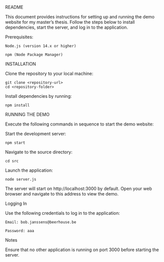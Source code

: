 README

This document provides instructions for setting up and running the demo website for my master’s thesis. Follow the steps below to install dependencies, start the server, and log in to the application.

Prerequisites:

    Node.js (version 14.x or higher)

    npm (Node Package Manager)

INSTALLATION

Clone the repository to your local machine:

    git clone <repository-url>
    cd <repository-folder>

Install dependencies by running:

    npm install

RUNNING THE DEMO

Execute the following commands in sequence to start the demo website:

Start the development server:

    npm start

Navigate to the source directory:

    cd src

Launch the application:

    node server.js

The server will start on http://localhost:3000 by default. Open your web browser and navigate to this address to view the demo.

Logging In

Use the following credentials to log in to the application:

    Email: bob.janssens@beerhouse.be

    Password: aaa

Notes

Ensure that no other application is running on port 3000 before starting the server.